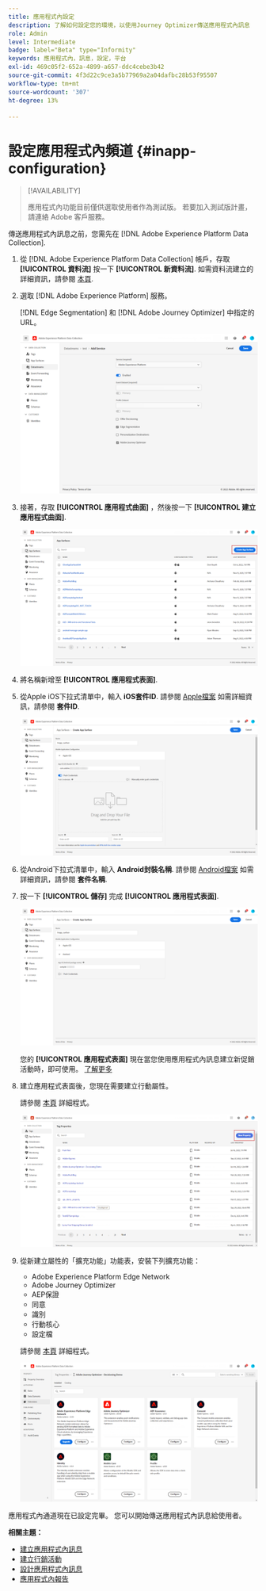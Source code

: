 ```yaml
---
title: 應用程式內設定
description: 了解如何設定您的環境，以使用Journey Optimizer傳送應用程式內訊息
role: Admin
level: Intermediate
badge: label="Beta" type="Informity"
keywords: 應用程式內，訊息，設定，平台
exl-id: 469c05f2-652a-4899-a657-ddc4cebe3b42
source-git-commit: 4f3d22c9ce3a5b77969a2a04dafbc28b53f95507
workflow-type: tm+mt
source-wordcount: '307'
ht-degree: 13%

---
```


# 設定應用程式內頻道 {#inapp-configuration}

>[!AVAILABILITY]
>
>應用程式內功能目前僅供選取使用者作為測試版。 若要加入測試版計畫，請連絡 Adobe 客戶服務。

傳送應用程式內訊息之前，您需先在 [!DNL Adobe Experience Platform Data Collection].

1. 從 [!DNL Adobe Experience Platform Data Collection] 帳戶，存取 **[!UICONTROL 資料流]** 按一下 **[!UICONTROL 新資料流]**. 如需資料流建立的詳細資訊，請參閱 [本頁](https://aep-sdks.gitbook.io/docs/getting-started/configure-datastreams).

1. 選取 [!DNL Adobe Experience Platform] 服務。

   [!DNL Edge Segmentation] 和 [!DNL Adobe Journey Optimizer] 中指定的URL。

   ![](assets/inapp_config_6.png)

1. 接著，存取 **[!UICONTROL 應用程式曲面]** ，然後按一下 **[!UICONTROL 建立應用程式曲面]**.

   ![](assets/inapp_config_1.png)

1. 將名稱新增至 **[!UICONTROL 應用程式表面]**.

1. 從Apple iOS下拉式清單中，輸入 **iOS套件ID**. 請參閱 [Apple檔案](https://developer.apple.com/documentation/appstoreconnectapi/bundle_ids) 如需詳細資訊，請參閱 **套件ID**.

   ![](assets/inapp_config_2.png)

1. 從Android下拉式清單中，輸入 **Android封裝名稱**. 請參閱 [Android檔案](https://support.google.com/admob/answer/9972781?hl=en#:~:text=The%20package%20name%20of%20an,supported%20third%2Dparty%20Android%20stores) 如需詳細資訊，請參閱 **套件名稱**.

1. 按一下 **[!UICONTROL 儲存]** 完成 **[!UICONTROL 應用程式表面]**.

   ![](assets/inapp_config_3.png)

   您的 **[!UICONTROL 應用程式表面]** 現在當您使用應用程式內訊息建立新促銷活動時，即可使用。 [了解更多](create-in-app.md)

1. 建立應用程式表面後，您現在需要建立行動屬性。

   請參閱 [本頁](https://experienceleague.adobe.com/docs/experience-platform/tags/admin/companies-and-properties.html#for-mobile) 詳細程式。

   ![](assets/inapp_config_4.png)

1. 從新建立屬性的「擴充功能」功能表，安裝下列擴充功能：

   * Adobe Experience Platform Edge Network
   * Adobe Journey Optimizer
   * AEP保證
   * 同意
   * 識別
   * 行動核心
   * 設定檔

   請參閱 [本頁](https://experienceleague.adobe.com/docs/experience-platform/tags/ui/extensions/overview.html?lang=en#add-a-new-extension) 詳細程式。

   ![](assets/inapp_config_5.png)

應用程式內通道現在已設定完畢。 您可以開始傳送應用程式內訊息給使用者。

**相關主題：**

* [建立應用程式內訊息](create-in-app.md)
* [建立行銷活動](../campaigns/create-campaign.md)
* [設計應用程式內訊息](design-in-app.md)
* [應用程式內報告](../reports/campaign-global-report.md#inapp-report)
